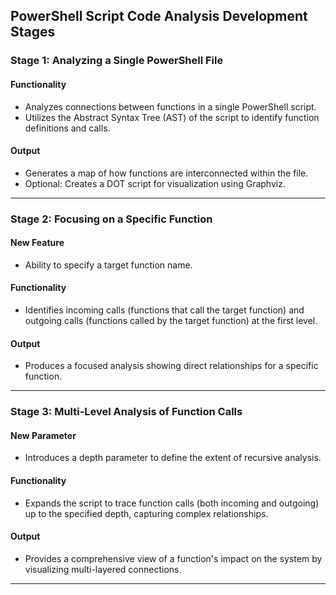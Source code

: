 ## PowerShell Script Code Analysis Development Stages

### Stage 1: Analyzing a Single PowerShell File
#### Functionality
- Analyzes connections between functions in a single PowerShell script.
- Utilizes the Abstract Syntax Tree (AST) of the script to identify function definitions and calls.
#### Output
- Generates a map of how functions are interconnected within the file.
- Optional: Creates a DOT script for visualization using Graphviz.

---

### Stage 2: Focusing on a Specific Function
#### New Feature
- Ability to specify a target function name.
#### Functionality
- Identifies incoming calls (functions that call the target function) and outgoing calls (functions called by the target function) at the first level.
#### Output
- Produces a focused analysis showing direct relationships for a specific function.

---

### Stage 3: Multi-Level Analysis of Function Calls
#### New Parameter
- Introduces a depth parameter to define the extent of recursive analysis.
#### Functionality
- Expands the script to trace function calls (both incoming and outgoing) up to the specified depth, capturing complex relationships.
#### Output
- Provides a comprehensive view of a function's impact on the system by visualizing multi-layered connections.

---
